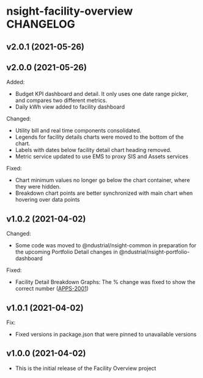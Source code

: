 # nsight-facility-overview CHANGELOG

## v2.0.1 (2021-05-26)

## v2.0.0 (2021-05-26)

Added:

- Budget KPI dashboard and detail. It only uses one date range picker, and compares two different metrics.
- Daily kWh view added to facility dashboard

Changed:

- Utility bill and real time components consolidated.
- Legends for facility details charts were moved to the bottom of the chart.
- Labels with dates below facility detail chart heading removed.
- Metric service updated to use EMS to proxy SIS and Assets services

Fixed:

- Chart minimum values no longer go below the chart container, where they were hidden.
- Breakdown chart points are better synchronized with main chart when hovering over data points

## v1.0.2 (2021-04-02)

Changed:

- Some code was moved to @ndustrial/nsight-common in preparation for the upcoming Portfolio Detail changes in @ndustrial/nsight-portfolio-dashboard

Fixed:

- Facility Detail Breakdown Graphs: The % change was fixed to show the correct number ([APPS-2001](https://ndustrialio.atlassian.net/browse/APPS-2001))

## v1.0.1 (2021-04-02)

Fix:

- Fixed versions in package.json that were pinned to unavailable versions

## v1.0.0 (2021-04-02)

- This is the initial release of the Facility Overview project
